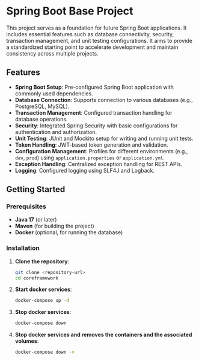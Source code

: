 # Spring Boot Base Project

This project serves as a foundation for future Spring Boot applications. It includes essential features such as database connectivity, security, transaction management, and unit testing configurations. It aims to provide a standardized starting point to accelerate development and maintain consistency across multiple projects.

## Features

- **Spring Boot Setup**: Pre-configured Spring Boot application with commonly used dependencies.
- **Database Connection**: Supports connection to various databases (e.g., PostgreSQL, MySQL).
- **Transaction Management**: Configured transaction handling for database operations.
- **Security**: Integrated Spring Security with basic configurations for authentication and authorization.
- **Unit Testing**: JUnit and Mockito setup for writing and running unit tests.
- **Token Handling**: JWT-based token generation and validation.
- **Configuration Management**: Profiles for different environments (e.g., `dev`, `prod`) using `application.properties` or `application.yml`.
- **Exception Handling**: Centralized exception handling for REST APIs.
- **Logging**: Configured logging using SLF4J and Logback.

## Getting Started

### Prerequisites

- **Java 17** (or later)
- **Maven** (for building the project)
- **Docker** (optional, for running the database)

### Installation

1. **Clone the repository**:
   ```bash
   git clone <repository-url>
   cd coreframework
   ```

2. **Start docker services**:
   ```bash
   docker-compose up -d
   ```

3. **Stop docker services**:
   ```bash
   docker-compose down
   ```

3. **Stop docker services and removes the containers and the associated volumes**:
   ```bash
   docker-compose down -v
   ```

